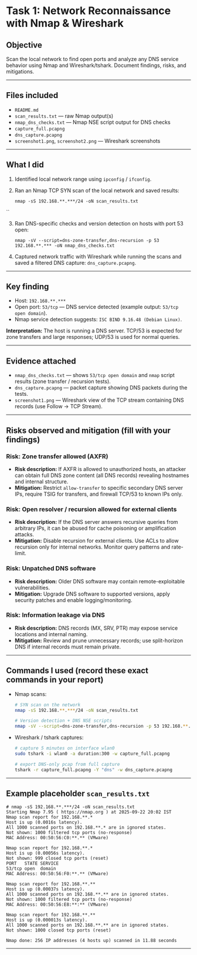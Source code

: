 # Task 1: Network Reconnaissance with Nmap & Wireshark

## Objective
Scan the local network to find open ports and analyze any DNS service behavior using Nmap and Wireshark/tshark. Document findings, risks, and mitigations.

---

## Files included
- `README.md` 
- `scan_results.txt` — raw Nmap output(s)
- `nmap_dns_checks.txt` — Nmap NSE script output for DNS checks
- `capture_full.pcapng` 
- `dns_capture.pcapng` 
- `screenshot1.png`, `screenshot2.png` — Wireshark screenshots

---

## What I did 
1. Identified local network range using `ipconfig` / `ifconfig`.
2. Ran an Nmap TCP SYN scan of the local network and saved results:

   ```
   nmap -sS 192.168.**.***/24 -oN scan_results.txt
``

3. Ran DNS-specific checks and version detection on hosts with port 53 open:

   ```
   nmap -sV --script=dns-zone-transfer,dns-recursion -p 53 192.168.**.*** -oN nmap_dns_checks.txt
   ```

4. Captured network traffic with Wireshark while running the scans and saved a filtered DNS capture: `dns_capture.pcapng`.

---

## Key finding 

* Host: `192.168.**.***`
* Open port: `53/tcp` — DNS service detected (example output: `53/tcp open domain`).
* Nmap service detection suggests: `ISC BIND 9.16.48 (Debian Linux)`.

**Interpretation:** The host is running a DNS server. TCP/53 is expected for zone transfers and large responses; UDP/53 is used for normal queries.

---

## Evidence attached

* `nmap_dns_checks.txt` — shows `53/tcp open domain` and `nmap` script results (zone transfer / recursion tests).
* `dns_capture.pcapng` — packet capture showing DNS packets during the tests.
* `screenshot1.png` — Wireshark view of the TCP stream containing DNS records (use Follow → TCP Stream).

---

## Risks observed and mitigation (fill with your findings)

### Risk: Zone transfer allowed (AXFR)

* **Risk description:** If AXFR is allowed to unauthorized hosts, an attacker can obtain full DNS zone content (all DNS records) revealing hostnames and internal structure.
* **Mitigation:** Restrict `allow-transfer` to specific secondary DNS server IPs, require TSIG for transfers, and firewall TCP/53 to known IPs only.

### Risk: Open resolver / recursion allowed for external clients

* **Risk description:** If the DNS server answers recursive queries from arbitrary IPs, it can be abused for cache poisoning or amplification attacks.
* **Mitigation:** Disable recursion for external clients. Use ACLs to allow recursion only for internal networks. Monitor query patterns and rate-limit.

### Risk: Unpatched DNS software

* **Risk description:** Older DNS software may contain remote-exploitable vulnerabilities.
* **Mitigation:** Upgrade DNS software to supported versions, apply security patches and enable logging/monitoring.

### Risk: Information leakage via DNS

* **Risk description:** DNS records (MX, SRV, PTR) may expose service locations and internal naming.
* **Mitigation:** Review and prune unnecessary records; use split-horizon DNS if internal records must remain private.

---

## Commands I used (record these exact commands in your report)

* Nmap scans:

  ```bash
  # SYN scan on the network
  nmap -sS 192.168.**.***/24 -oN scan_results.txt

  # Version detection + DNS NSE scripts
  nmap -sV --script=dns-zone-transfer,dns-recursion -p 53 192.168.**.*** -oN nmap_dns_checks.txt
  ```


* Wireshark / tshark captures:

  ```bash
  # capture 5 minutes on interface wlan0
  sudo tshark -i wlan0 -a duration:300 -w capture_full.pcapng

  # export DNS-only pcap from full capture
  tshark -r capture_full.pcapng -Y "dns" -w dns_capture.pcapng
  ```

---


## Example placeholder `scan_results.txt`

```
# nmap -sS 192.168.**.***/24 -oN scan_results.txt
Starting Nmap 7.95 ( https://nmap.org ) at 2025-09-22 20:02 IST
Nmap scan report for 192.168.**.*
Host is up (0.0016s latency).
All 1000 scanned ports on 192.168.**.* are in ignored states.
Not shown: 1000 filtered tcp ports (no-response)
MAC Address: 00:50:56:C0:**.** (VMware)

Nmap scan report for 192.168.**.*
Host is up (0.00056s latency).
Not shown: 999 closed tcp ports (reset)
PORT   STATE SERVICE
53/tcp open  domain
MAC Address: 00:50:56:F0:**.** (VMware)

Nmap scan report for 192.168.**.**
Host is up (0.00037s latency).
All 1000 scanned ports on 192.168.**.** are in ignored states.
Not shown: 1000 filtered tcp ports (no-response)
MAC Address: 00:50:56:E8:**:** (VMware)

Nmap scan report for 192.168.**.**
Host is up (0.000013s latency).
All 1000 scanned ports on 192.168.**.** are in ignored states.
Not shown: 1000 closed tcp ports (reset)

Nmap done: 256 IP addresses (4 hosts up) scanned in 11.88 seconds
```

---

